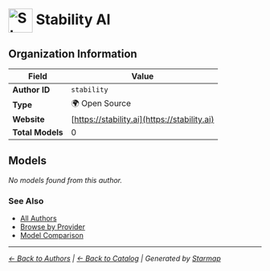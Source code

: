 # <img src="https://raw.githubusercontent.com/agentstation/starmap/master/internal/embedded/logos/stability.svg" alt="Stability AI logo" width="48" height="48" style="vertical-align: middle;"> Stability AI
  
  
  
## Organization Information
  
| Field | Value |
|---------|---------|
| **Author ID** | `stability` |
| **Type** | 🌍 Open Source |
| **Website** | [https://stability.ai](https://stability.ai) |
| **Total Models** | 0 |

  
## Models
  
*No models found from this author.*
  
### See Also
  
- [All Authors](../)
- [Browse by Provider](../../providers/)
- [Model Comparison](../../models/)
  
---
*_[← Back to Authors](../) | [← Back to Catalog](../../) | Generated by [Starmap](https://github.com/agentstation/starmap)_*